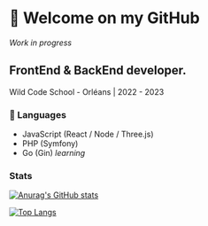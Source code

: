# 👋 Welcome on my GitHub
*Work in progress*

## FrontEnd & BackEnd developer. 

Wild Code School - Orléans | 2022 - 2023

### 🚀 Languages
- JavaScript (React / Node / Three.js)
- PHP (Symfony)
- Go (Gin) *learning*

### Stats

[![Anurag's GitHub stats](https://github-readme-stats.vercel.app/api?username=hhertout&show_icons=true)](https://github.com/anuraghazra/github-readme-stats)

[![Top Langs](https://github-readme-stats.vercel.app/api/top-langs/?username=hhertout&layout=compact&hide=scss,css,html)](https://github.com/anuraghazra/github-readme-stats)
